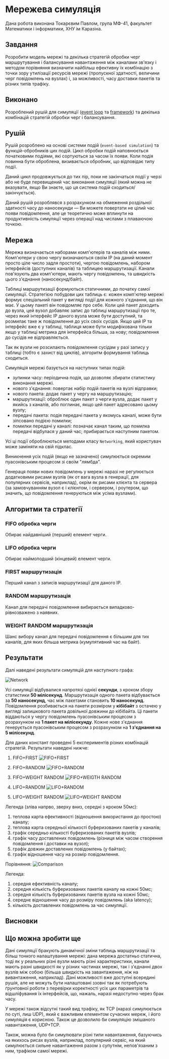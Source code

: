 # Мережева симуляція

Дана робота виконана Токарєвим Павлом, група МФ-41, 
факультет Математики і інформатики, ХНУ ім Каразіна.

## Завдання
Розробити модель мережі та декілька стратегій обробки черг маршрутування
і балансування навантаження між каналами зв'язку і 
методом порівняння визначити найбільш ефективну їх 
комбінацію з точки зору утилізації ресурсів мережі 
(пропускної здатності, величини черг повідомлень на вузлах)
і, за можливості, часу доставки пакетів та різних типів трафіку.

## Виконано

Розроблений рушій для симуляції ([event loop](event_loop.py) та [framework](framework.py))
та декілька комбінацій стратегій обробки черг і балансування.

## Рушій

Рушій розроблено на основі системи подій (`event-based simulation`) 
та функцій-обробників цих подій. Цикл обробки подій наповнюється
початковими подіями, які сортуються за часом їх появи. Коли
подія повинна бути оброблена, визивається обробник, що 
відповідає типу події.

Даний цикл продовжується до тих пір, поки не закінчаться події
у черзі або не буде перевищений час виконання симуляції 
(який можна не вказувати, якщо Ви знаєте, що ця система подій сходиться/закінчується).

Даний рушій розроблявся з розрахунком на обмеження 
роздільної здатності часу до наносекунди — Ви можете повертати не цілий 
час появи повідомлення, але це теоретично може вплинути на продуктивність
симуляції через операції над числами з плаваючою точкою.

## Мережа

Мережа визначається наборами комп'ютерів та каналів між ними. Комп'ютери у свою чергу визначаються 
своїм IP (на даний момент просто ціле число задля простоти), чергою повідомлень, набором
інтерфейсів (доступних каналів) та таблицею маршрутизації. Канали пов'язують два комп'ютери,
мають чергу повідомлень, та швидкість цього з'єднання (наносекунд/байт).

Таблиці маршрутизації формуються статичними, до початку самої симуляції.
Стратегією побудови цих таблиць є: кожен комп'ютер мережі формує 
спеціальний пакет у вигляді події для кожного 
з'єднання, що він має. У цьому пакеті він повідомляє про себе.
Коли цей пакет доходить до вузла, цей вузол добавляє запис до таблиці маршрутизації про те, 
через який інтерфейс IP даного вузла може бути доступний, та розмилає 
таке ж повідомлення до усіх своїх сусідів. Якщо цей IP та інтерфейс 
вже є у таблиці, таблиця може бути модифікована тільки якщо у таблиці
метрика для інтерфейса більша, за нову; повідомлення до сусідів не відправляється.

Так як вузли не розсилають повідомлення сусідам у разі запису у таблиці 
(тобто є захист від циклів), алгоритм формування таблиць сходиться.

Симуляція мережі базується на наступних типах подій:
- зупинки часу: періодична подія, що дозволяє збирати статистику виконання мережі.
- нового з'єднання: повертає набір подій пакетів на вузлі відправки;
- нового пакета: додає пакет у чергу на маршрутизацію;
- маршрутизації: оброблює один пакет з черги вузла, додає пакет у якийсь з каналів,
або поглинає, якщо цей пакет адресовано цьому вузлу;
- передачі пакета: подія передачі пакета у якомусь каналі, може бути зіпсовано подією помилки;
- помилки передачі у каналі: позначає канал таким, що помилка передачі відбулася у даний час;
прибирається наступним пакетом.

Усі ці події оброблюються методами класу `Networking`, 
який користувач може заміняти на свій підклас.

Виникнення усіх подій (якщо не зазначено) симулюється окремим 
пуасонівським процесом зі своїм "лямбда".

Генераця появи нових повідомлень у мережі наразі не регулюється додатковими
рисами вузлів (як от вага вузла в генерації, для популярних сервісів, наприклад),
окрім як рисами клієнта та сервера (за замовчуванням вузол є і клієнтом, 
і сервером, і роутером, що значить, що повідомлення генеруються між усіма вузлами).

## Алгоритми та стратегії

### FIFO обробка черги
Обирає найдавніший (перший) елемент черги.

### LIFO обробка черги
Обирає наймолодший (кінцевий) елемент черги.

### FIRST маршрутизація
Перший канал з записів маршрутизації для даного IP.

### RANDOM маршрутизація
Канал для передачі повідомлення вибирається випадково-рівнозважено з наявних.

### WEIGHT RANDOM маршрутизація
Шанс вибору канал для передачі повідомлення є більшим для тих каналів, для
яких більша метрика (кумулятивний час на байт).

## Результати

Далі наведені результати симуляцій для наступного графа:

![Network](./images/graph.png)

Усі симуляції відбувалися напротязі однієї **секунди**, 
з кроком збору статистики **50 мілісекунд**. Маршрутизація одного пакета відбувається за
**50 наносекунд**, час між пакетами становить **10 наносекунд**. Повідомлення розбивається
на пакети розміром у **кібібайт** з остачею у вигляді залишкового пакета довільної довжини
до кібібайта. Ці пакети віддаються у чергу повідомлень пуасонівським процесом з розрахунком
на **1 пакет на мілісекунду**. Кожне нове з'єднання генерується пуасонівським процесом
з розрахунком на **1 з'єднання на 5 мілісекунд**.

Для даних констант проведені 5 експериментів різних комбінацій стратегій.
Результати наведені нижче:

1. FIFO+FIRST
![FIFO+FIRST](./images/fifo_first.png)

2. FIFO+RANDOM
![FIFO+RANDOM](./images/fifo_random.png)

3. FIFO+WEIGHT RANDOM
![FIFO+WEIGTH RANDOM](./images/fifo_weight_random.png)

4. LIFO+RANDOM
![LIFO+RANDOM](./images/lifo_random.png)

5. LIFO+WEIGHT RANDOM
![LIFO+WEIGHT RANDOM](./images/lifo_weight_random.png)

Легенда (зліва напрво, зверху вниз, середні з кроком 50мс):
1. теплова карта ефективності (відношення використання до простою) каналу;
2. теплова карта середньої кількості буферизованих пакетів у каналів;
3. графік середньо кількості буферизованих пакетів вузлів;
4. графік часу доставлених повідомлень (різниця між часом створення повідомлення і
доставки на вузол);
5. графік довжин доставлених повідомлень (у байтах);
6. графік відношення часу на розмір повідомлення.

Порівняння:
![Comparison](./images/comparison.png)

Легенда:
1. середня ефективність каналу;
2. середня кількість буферизованих пакетів каналу на кожні 50мс;
3. середня кількість буферизованих пакетів вузла на кожні 50мс;
4. середнє відношення часу до розміру повідомлень (aka latency);
5. кількість доставлених повідомлень за час симуляції.

## Висновки


## Що можна зробити ще

Дані симуляції бракують динамічної зміни таблиць маршрутизації 
та більш тонкого налаштування мережі: дана мережа достатньо статична, тоді
як у реальних різні вузли мають різні характеристики, канали мають разні швидкості
як у різних частинах мережі, так і з'єднанні двох вузлів між собою (більша швидкість
на завантаження, ніж на вивантаження, наприклад).
Дані можливості вже доступні всередині рушія, але не можуть бути налаштовані ззовні
так як потребують ґрунтовної роботи з перевірки коректності усіх цих параметрів
та відшліфування їх інтерфейсів, що, нажаль, наразі недоступно через брак часу.

У мережі також відсутні такий вид трафіку, як TCP (наразі симулюється по суті, лиш
UDP), який є важливим елементом сучасних мереж, і його симуляція є корисною. Також
це дозволило би симуляцію змішаного навантаження, UDP+TCP.

Також, можна було би симулювати різні типи навантаження, базуючись на якихось
рисах вузлів, наприклад, популярний сервіс, на який симулюється сильне навантаження
разом з супутнім, непов'язаним з ним, трафіком самої мережі.
